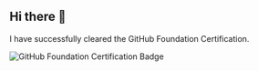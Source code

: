 ## Hi there 👋

<!--
**maazshaikh1711/maazshaikh1711** is a ✨ _special_ ✨ repository because its `README.md` (this file) appears on your GitHub profile.
-->

I have successfully cleared the GitHub Foundation Certification.

![GitHub Foundation Certification Badge](https://github.com/user-attachments/assets/f1351bb8-c99c-42a9-b29e-b8c6c4f44f5b)
